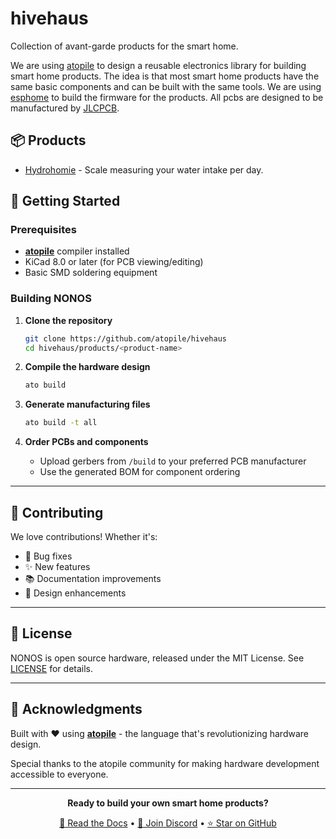 # hivehaus

Collection of avant-garde products for the smart home.

We are using [atopile](https://atopile.io) to design a reusable electronics library for building smart home products. The idea is that most smart home products have the same basic components and can be built with the same tools. 
We are using [esphome](https://esphome.io) to build the firmware for the products.
All pcbs are designed to be manufactured by [JLCPCB](https://jlcpcb.com).


## 📦 Products

- [Hydrohomie](./src/products/hydrohomie) - Scale measuring your water intake per day.

## 🚀 Getting Started

### Prerequisites

- **[atopile](https://docs.atopile.io/atopile/quickstart)** compiler installed
- KiCad 8.0 or later (for PCB viewing/editing)
- Basic SMD soldering equipment

### Building NONOS

1. **Clone the repository**

   ```bash
   git clone https://github.com/atopile/hivehaus
   cd hivehaus/products/<product-name>
   ```

2. **Compile the hardware design**

   ```bash
   ato build
   ```

3. **Generate manufacturing files**

   ```bash
   ato build -t all
   ```

4. **Order PCBs and components**
   - Upload gerbers from `/build` to your preferred PCB manufacturer
   - Use the generated BOM for component ordering

---

## 🤝 Contributing

We love contributions! Whether it's:

- 🐛 Bug fixes
- ✨ New features
- 📚 Documentation improvements
- 🎨 Design enhancements

---

## 📄 License

NONOS is open source hardware, released under the MIT License. See [LICENSE](LICENSE) for details.

---

## 🌟 Acknowledgments

Built with ❤️ using **[atopile](https://atopile.io)** - the language that's revolutionizing hardware design.

Special thanks to the atopile community for making hardware development accessible to everyone.

---

<div align="center">
  
**Ready to build your own smart home products?**

[📖 Read the Docs](https://github.com/atopile/hivehaus) • [💬 Join Discord](https://discord.com/invite/CRe5xaDBr3) • [⭐ Star on GitHub](https://github.com/atopile/hivehaus)

</div>
